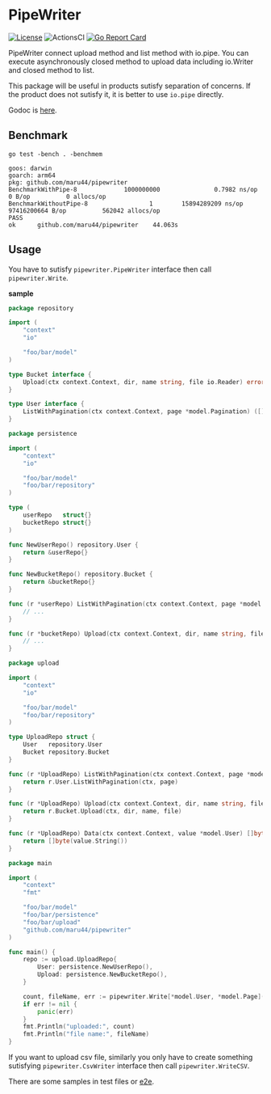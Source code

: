 # PipeWriter

[![License](https://img.shields.io/badge/license-MIT-blue.svg)](https://github.com/maru44/pipewriter/blob/master/LICENSE)
![ActionsCI](https://github.com/maru44/pipewriter/workflows/ci/badge.svg)
[![Go Report Card](https://goreportcard.com/badge/github.com/maru44/pipewriter)](https://goreportcard.com/report/github.com/maru44/pipewriter)

PipeWriter connect upload method and list method with io.pipe.
You can execute asynchronously closed method to upload data including io.Writer and closed method to list.

This package will be useful in products sutisfy separation of concerns.
If the product does not sutisfy it, it is better to use `io.pipe` directly.

Godoc is [here](https://pkg.go.dev/github.com/maru44/pipewriter).

## Benchmark

```shell
go test -bench . -benchmem
```

```
goos: darwin
goarch: arm64
pkg: github.com/maru44/pipewriter
BenchmarkWithPipe-8             1000000000               0.7982 ns/op          0 B/op          0 allocs/op
BenchmarkWithoutPipe-8                 1        15894289209 ns/op       97416200664 B/op          562042 allocs/op
PASS
ok      github.com/maru44/pipewriter    44.063s
```

## Usage

You have to sutisfy `pipewriter.PipeWriter` interface then call `pipewriter.Write`.

**sample**

```go
package repository

import (
	"context"
	"io"

	"foo/bar/model"
)

type Bucket interface {
	Upload(ctx context.Context, dir, name string, file io.Reader) error
}

type User interface {
	ListWithPagination(ctx context.Context, page *model.Pagination) ([]*model.User, *model.Pagination, bool, error)
}

```

```go
package persistence

import (
	"context"
	"io"

	"foo/bar/model"
	"foo/bar/repository"
)

type (
	userRepo   struct{}
	bucketRepo struct{}
)

func NewUserRepo() repository.User {
	return &userRepo{}
}

func NewBucketRepo() repository.Bucket {
	return &bucketRepo{}
}

func (r *userRepo) ListWithPagination(ctx context.Context, page *model.Pagination) ([]*model.User, *model.Pagination, bool, error) {
	// ...
}

func (r *bucketRepo) Upload(ctx context.Context, dir, name string, file io.Reader) error {
	// ...
}

```

```go
package upload

import (
	"context"
	"io"

	"foo/bar/model"
	"foo/bar/repository"
)

type UploadRepo struct {
	User   repository.User
	Bucket repository.Bucket
}

func (r *UploadRepo) ListWithPagination(ctx context.Context, page *model.Pagination) ([]*model.User, *model.Pagination, bool, error) {
	return r.User.ListWithPagination(ctx, page)
}

func (r *UploadRepo) Upload(ctx context.Context, dir, name string, file io.Reader) error {
	return r.Bucket.Upload(ctx, dir, name, file)
}

func (r *UploadRepo) Data(ctx context.Context, value *model.User) []byte {
	return []byte(value.String())
}

```

```go
package main

import (
	"context"
	"fmt"

	"foo/bar/model"
	"foo/bar/persistence"
	"foo/bar/upload"
	"github.com/maru44/pipewriter"
)

func main() {
	repo := upload.UploadRepo{
		User: persistence.NewUserRepo(),
		Upload: persistence.NewBucketRepo(),
	}

	count, fileName, err := pipewriter.Write[*model.User, *model.Page](context.Background(), "private", "filename.txt", repo, nil)
	if err != nil {
		panic(err)
	}
	fmt.Println("uploaded:", count)
	fmt.Println("file name:", fileName)
}

```

If you want to upload csv file, similarly you only have to create something sutisfying `pipewriter.CsvWriter` interface then call `pipewriter.WriteCSV`.

There are some samples in test files or [e2e](https://github.com/maru44/pipewriter/tree/master/e2e).
